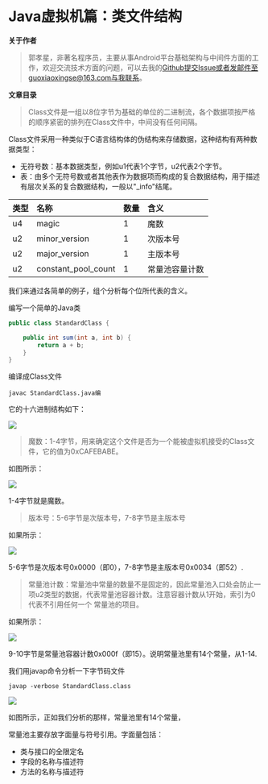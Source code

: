 # Java虚拟机篇：类文件结构

**关于作者**

>郭孝星，非著名程序员，主要从事Android平台基础架构与中间件方面的工作，欢迎交流技术方面的问题，可以去我的[Github](https://github.com/guoxiaoxing)提交Issue或者发邮件至guoxiaoxingse@163.com与我联系。

**文章目录**

>Class文件是一组以8位字节为基础的单位的二进制流，各个数据项按严格的顺序紧密的排列在Class文件中，中间没有任何间隔。

Class文件采用一种类似于C语言结构体的伪结构来存储数据，这种结构有两种数据类型：

- 无符号数：基本数据类型，例如u1代表1个字节，u2代表2个字节。
- 表：由多个无符号数或者其他表作为数据项而构成的复合数据结构，用于描述有层次关系的复合数据结构，一般以"_info"结尾。

|    类型   |      名称      |      数量         |         含义        |
|:---------|:---------------|:-----------------|:--------------------|
|u4        |magic           |1                 |魔数
|u2        |minor_version   |1                 |次版本号
|u2        |major_version   |1                 |主版本号
|u2        |constant_pool_count|1              |常量池容量计数


我们来通过各简单的例子，组个分析每个位所代表的含义。

编写一个简单的Java类

```java
public class StandardClass {

    public int sum(int a, int b) {
        return a + b;
    }
}
```
编译成Class文件

```
javac StandardClass.java编
```

它的十六进制结构如下：

<img src="https://github.com/guoxiaoxing/java/raw/master/art/jvm/class_hex_structure.png"/>

>魔数：1-4字节，用来确定这个文件是否为一个能被虚拟机接受的Class文件，它的值为0xCAFEBABE。

如图所示：

<img src="https://github.com/guoxiaoxing/java/raw/master/art/jvm/class_hex_structure_1.png"/>

1-4字节就是魔数。

>版本号：5-6字节是次版本号，7-8字节是主版本号

如果所示：

<img src="https://github.com/guoxiaoxing/java/raw/master/art/jvm/class_hex_structure_2.png"/>

5-6字节是次版本号0x0000（即0），7-8字节是主版本号0x0034（即52）.

>常量池计数：常量池中常量的数量不是固定的，因此常量池入口处会防止一项u2类型的数据，代表常量池容器计数。注意容器计数从1开始，索引为0代表不引用任何一个
常量池的项目。

如果所示：

<img src="https://github.com/guoxiaoxing/java/raw/master/art/jvm/class_hex_structure_3.png"/>

9-10字节是常量池容器计数0x000f（即15）。说明常量池里有14个常量，从1-14.

我们用javap命令分析一下字节码文件

```
javap -verbose StandardClass.class
```

<img src="https://github.com/guoxiaoxing/java/raw/master/art/jvm/class_contant_pool.png"/>

如图所示，正如我们分析的那样，常量池里有14个常量，

常量池主要存放字面量与符号引用。字面量包括：

- 类与接口的全限定名
- 字段的名称与描述符
- 方法的名称与描述符

